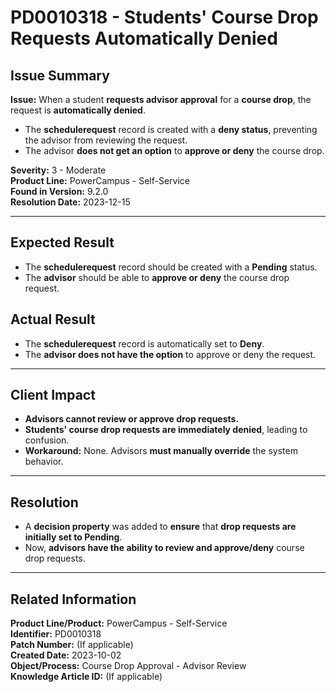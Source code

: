 # PD0010318 - Students' Course Drop Requests Automatically Denied

## Issue Summary
**Issue:** When a student **requests advisor approval** for a **course drop**, the request is **automatically denied**.  
- The **schedulerequest** record is created with a **deny status**, preventing the advisor from reviewing the request.  
- The advisor **does not get an option** to **approve or deny** the course drop.

**Severity:** 3 - Moderate  
**Product Line:** PowerCampus - Self-Service  
**Found in Version:** 9.2.0  
**Resolution Date:** 2023-12-15  

---

## Expected Result
- The **schedulerequest** record should be created with a **Pending** status.
- The **advisor** should be able to **approve or deny** the course drop request.

## Actual Result
- The **schedulerequest** record is automatically set to **Deny**.
- The **advisor does not have the option** to approve or deny the request.

---

## Client Impact
- **Advisors cannot review or approve drop requests.**
- **Students' course drop requests are immediately denied**, leading to confusion.
- **Workaround:** None. Advisors **must manually override** the system behavior.

---

## Resolution
- A **decision property** was added to **ensure** that **drop requests are initially set to Pending**.
- Now, **advisors have the ability to review and approve/deny** course drop requests.

---

## Related Information
**Product Line/Product:** PowerCampus - Self-Service  
**Identifier:** PD0010318  
**Patch Number:** (If applicable)  
**Created Date:** 2023-10-02  
**Object/Process:** Course Drop Approval - Advisor Review  
**Knowledge Article ID:** (If applicable)
